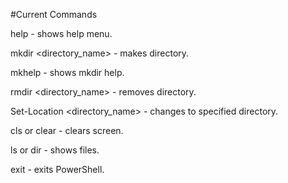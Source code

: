 #Current Commands

help - shows help menu.

mkdir <directory_name> - makes directory.

mkhelp - shows mkdir help.

rmdir <directory_name> - removes directory.

Set-Location <directory_name> - changes to specified directory.

cls or clear - clears screen.

ls or dir - shows files.

exit - exits PowerShell.
